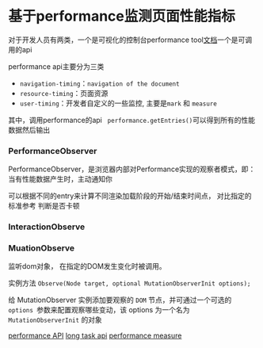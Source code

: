 # 基于performance监测页面性能指标

对于开发人员有两类，一个是可视化的控制台performance tool[文档](https://developers.google.com/web/tools/chrome-devtools/evaluate-performance/)一个是可调用的api


performance api主要分为三类
- `navigation-timing`：`navigation of the document`
- `resource-timing`：页面资源
- `user-timing`：开发者自定义的一些监控, 主要是`mark` 和 `measure`


其中，调用performance的api ` performance.getEntries()`可以得到所有的性能数据然后输出

### PerformanceObserver

  PerformanceObserver，是浏览器内部对Performance实现的观察者模式，即： 当有性能数据产生时，主动通知你

  可以根据不同的entry来计算不同渲染加载阶段的开始/结束时间点， 对比指定的标准参考 判断是否卡顿

  ### InteractionObserve

  ### MuationObserve
  监听dom对象， 在指定的DOM发生变化时被调用。

  实例方法
 `Observe(Node target, optional MutationObserverInit options);`

给 MutationObserver 实例添加要观察的 `DOM` 节点，并可通过一个可选的 `options `参数来配置观察哪些变动，该 options 为一个名为 `MutationObserverInit` 的对象


  [performance API](https://developer.mozilla.org/zh-CN/docs/Web/API/Performance)
  [long task api](https://developer.mozilla.org/zh-CN/docs/Web/API/Long_Tasks_API)
  [performance measure](https://developer.mozilla.org/zh-CN/docs/Web/API/Performance/measure)